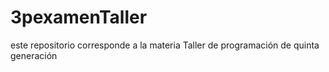 # 3pexamenTaller
este repositorio corresponde a la materia Taller de programación de quinta generación
